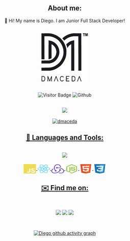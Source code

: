 
<div align="center">
</br>


## About me:
👋 Hi! My name is Diego. 
I am Junior Full Stack Developer!


</br>
<div>
<img height="150em" src="https://github.com/dmaceda/dmaceda/blob/master/logo_tipo.png"/>
 </div>
 </br>
 
 ![Visitor Badge](https://visitor-badge.laobi.icu/badge?page_id=dmaceda)
 ![Github](https://img.shields.io/github/followers/dmaceda?label=Follow&style=social)
 
</br>
<div >
  <a href="https://github.com/dmaceda">
  <img height="180em" src="https://github-readme-stats.vercel.app/api?username=dmaceda&show_icons=true&theme=dark&include_all_commits=true&count_private=true"/>
</div>
 <p><img align="center" src="https://github-readme-streak-stats.herokuapp.com/?user=dmaceda&" alt="dmaceda" /></p>
  
## 🧰 Languages and Tools:
<p align="center">
<div style="display: inline_block"><br>
    <div>
    <a href="https://github.com/dmaceda">
  <img height="180em" src="https://github-readme-stats.vercel.app/api/top-langs/?username=dmaceda&layout=compact&langs_count=7&theme=dark"/>
  </div>
      </br>
  <img align="center" alt="Die-Js" height="30" width="40" src="https://raw.githubusercontent.com/devicons/devicon/master/icons/javascript/javascript-plain.svg">
  <img align="center" alt="Die-React" height="30" width="40" src="https://raw.githubusercontent.com/devicons/devicon/master/icons/react/react-original.svg">
  <img align="center" alt="Die-CSS" height="30" width="40" src="https://github.com/devicons/devicon/blob/master/icons/redux/redux-original.svg" >
 <img align="center" alt="Die-CSS" height="30" width="40" src="https://github.com/devicons/devicon/blob/master/icons/nodejs/nodejs-original.svg" >
  <img align="center" alt="Die-HTML" height="30" width="40" src="https://raw.githubusercontent.com/devicons/devicon/master/icons/html5/html5-original.svg">
  <img align="center" alt="Die-CSS" height="30" width="40" src="https://raw.githubusercontent.com/devicons/devicon/master/icons/css3/css3-original.svg" >


</div>

  </p>
  
 ## ✉️ Find me on:
</br>
<p align="center">

  <a href="https://instagram.com/shaman.crew" target="_blank"><img src="https://img.shields.io/badge/-Instagram-%23E4405F?style=for-the-badge&logo=instagram&logoColor=white" target="_blank"></a>
  <a href = "mailto:dmaceda2288@gmail.com"><img src="https://img.shields.io/badge/-Gmail-%23333?style=for-the-badge&logo=gmail&logoColor=white" target="_blank"></a>
  <a href="https://www.linkedin.com/in/dmaceda/" target="_blank"><img src="https://img.shields.io/badge/-LinkedIn-%230077B5?style=for-the-badge&logo=linkedin&logoColor=white" target="_blank"></a> 
 
  </p>
  <div>
 <br/>

  [![Diego github activity graph](https://activity-graph.herokuapp.com/graph?username=dmaceda&theme=redical)](https://github.com/dmaceda/github-readme-activity-graph)
 </div>
  </div>
  



